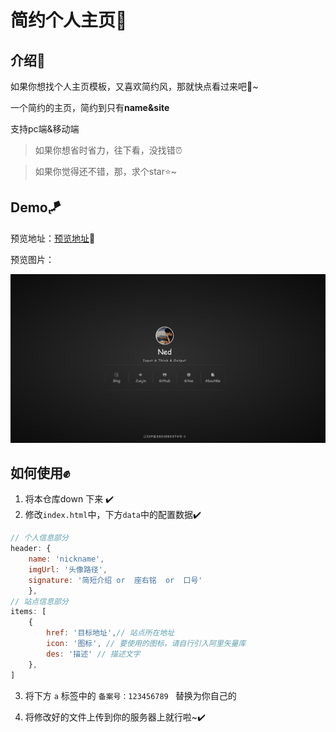 ﻿# 简约个人主页🔗
## 介绍📢
如果你想找个人主页模板，又喜欢简约风，那就快点看过来吧🎉~

一个简约的主页，简约到只有**name&site**

支持pc端&移动端

> 如果你想省时省力，往下看，没找错⏰

> 如果你觉得还不错，那，求个star⭐~
## Demo🪁
预览地址：[预览地址](https://demo.nedwang.cn/)🔗

预览图片：

![demo](https://raw.githubusercontent.com/wangenze267/myHomePage/main/demo/demo.png)
## 如何使用✊
1. 将本仓库down 下来 ✔️
2. 修改`index.html`中，下方`data`中的配置数据✔️
```js
// 个人信息部分
header: {
    name: 'nickname',
    imgUrl: '头像路径',
    signature: '简短介绍 or  座右铭  or  口号'
    },
// 站点信息部分
items: [
    {
        href: '目标地址',// 站点所在地址
        icon: '图标', // 要使用的图标，请自行引入阿里矢量库
        des: '描述' // 描述文字
    },
]  
```

3. 将下方 `a` 标签中的 `备案号：123456789 ` 替换为你自己的

4. 将修改好的文件上传到你的服务器上就行啦~✔️
